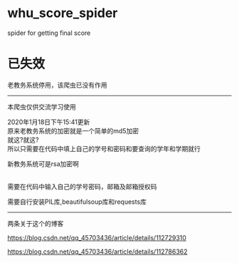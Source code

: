 # whu_score_spider
 spider for getting final score

# 已失效
老教务系统停用，该爬虫已没有作用

----------

本爬虫仅供交流学习使用

2020年1月18日下午15:41更新<br>
原来老教务系统的加密就是一个简单的md5加密<br>
就这?就这?<br>
所以只需要在代码中填上自己的学号和密码和要查询的学年和学期就行

新教务系统可是rsa加密啊<br>
<br>

需要在代码中输入自己的学号密码，邮箱及邮箱授权码

需要自行安装PIL库,beautifulsoup库和requests库

---------

两条关于这个的博客

https://blog.csdn.net/qq_45703436/article/details/112729310

https://blog.csdn.net/qq_45703436/article/details/112786362

